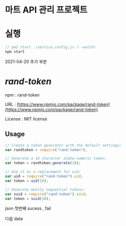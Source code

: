 # **마트 API 관리 프로젝트**

# **실행**

```javascript
// pm2 start ./service.config.js (--watch)
npm start
```

2021-04-20 추가 부분

# _rand-token_

npm : rand-token

URL : [https://www.npmjs.com/package/rand-token](https://www.npmjs.com/package/rand-token)

License : MIT license

## **Usage**

```javascript
// Create a token generator with the default settings:
var randtoken = require("rand-token");

// Generate a 16 character alpha-numeric token:
var token = randtoken.generate(16);

// Use it as a replacement for uid:
var uid = require("rand-token").uid;
var token = uid(16);

// Generate mostly sequential tokens:
var suid = require("rand-token").suid;
var token = suid(16);
```

json 첫번째 sucess , fail

다음 data
